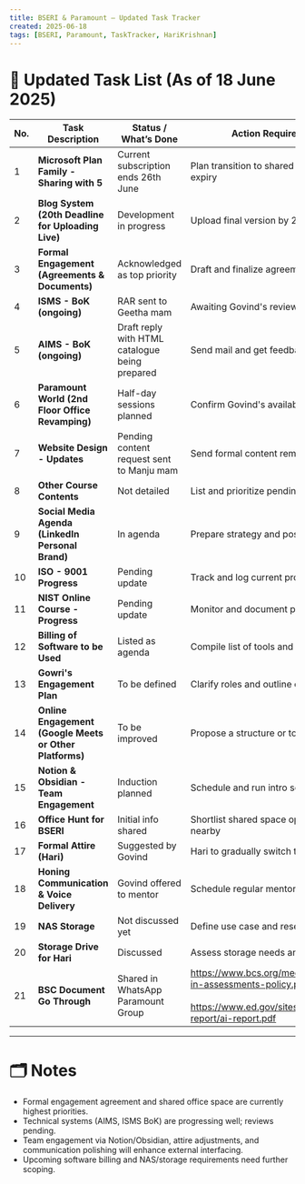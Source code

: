 ```yaml
---
title: BSERI & Paramount – Updated Task Tracker
created: 2025-06-18
tags: [BSERI, Paramount, TaskTracker, HariKrishnan]
---
```


# 🧾 Updated Task List (As of 18 June 2025)

| No. | Task Description                                        | Status / What’s Done                           | Action Required / Next Steps                                                                                                                     |
| --- | ------------------------------------------------------- | ---------------------------------------------- | ------------------------------------------------------------------------------------------------------------------------------------------------ |
| 1   | **Microsoft Plan Family - Sharing with 5**              | Current subscription ends 26th June            | Plan transition to shared family plan before expiry                                                                                              |
| 2   | **Blog System (20th Deadline for Uploading Live)**      | Development in progress                        | Upload final version by 20th June                                                                                                                |
| 3   | **Formal Engagement (Agreements & Documents)**          | Acknowledged as top priority                   | Draft and finalize agreement                                                                                                                     |
| 4   | **ISMS - BoK (ongoing)**                                | RAR sent to Geetha mam                         | Awaiting Govind's review                                                                                                                         |
| 5   | **AIMS - BoK (ongoing)**                                | Draft reply with HTML catalogue being prepared | Send mail and get feedback                                                                                                                       |
| 6   | **Paramount World (2nd Floor Office Revamping)**        | Half-day sessions planned                      | Confirm Govind's availability and visit                                                                                                          |
| 7   | **Website Design - Updates**                            | Pending content request sent to Manju mam      | Send formal content reminder to team                                                                                                             |
| 8   | **Other Course Contents**                               | Not detailed                                   | List and prioritize pending content creation                                                                                                     |
| 9   | **Social Media Agenda (LinkedIn Personal Brand)**       | In agenda                                      | Prepare strategy and posting calendar                                                                                                            |
| 10  | **ISO - 9001 Progress**                                 | Pending update                                 | Track and log current progress                                                                                                                   |
| 11  | **NIST Online Course - Progress**                       | Pending update                                 | Monitor and document progress                                                                                                                    |
| 12  | **Billing of Software to be Used**                      | Listed as agenda                               | Compile list of tools and draft billing sheet                                                                                                    |
| 13  | **Gowri's Engagement Plan**                             | To be defined                                  | Clarify roles and outline engagement steps                                                                                                       |
| 14  | **Online Engagement (Google Meets or Other Platforms)** | To be improved                                 | Propose a structure or tools for delivery                                                                                                        |
| 15  | **Notion & Obsidian - Team Engagement**                 | Induction planned                              | Schedule and run intro sessions                                                                                                                  |
| 16  | **Office Hunt for BSERI**                               | Initial info shared                            | Shortlist shared space options in Alwarpet & nearby                                                                                              |
| 17  | **Formal Attire (Hari)**                                | Suggested by Govind                            | Hari to gradually switch to formal business attire                                                                                               |
| 18  | **Honing Communication & Voice Delivery**               | Govind offered to mentor                       | Schedule regular mentoring sessions                                                                                                              |
| 19  | **NAS Storage**                                         | Not discussed yet                              | Define use case and research NAS options                                                                                                         |
| 20  | **Storage Drive for Hari**                              | Discussed                                      | Assess storage needs and propose procurement                                                                                                     |
| 21  | **BSC Document Go Through**                             | Shared in WhatsApp Paramount Group             | https://www.bcs.org/media/o0jfkagl/using-ai-in-assessments-policy.pdf<br><br>https://www.ed.gov/sites/ed/files/documents/ai-report/ai-report.pdf |


---

# 🗂 Notes

- Formal engagement agreement and shared office space are currently highest priorities.
- Technical systems (AIMS, ISMS BoK) are progressing well; reviews pending.
- Team engagement via Notion/Obsidian, attire adjustments, and communication polishing will enhance external interfacing.
- Upcoming software billing and NAS/storage requirements need further scoping.

